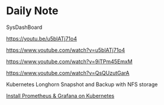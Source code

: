 # Daily Note
SysDashBoard

https://youtu.be/u5blATj71o4

https://www.youtube.com/watch?v=u5blATj71o4

https://www.youtube.com/watch?v=9iTPm45EmxM

https://www.youtube.com/watch?v=QsQUzutGarA

Kubernetes Longhorn Snapshot and Backup with NFS storage

[Install Prometheus & Grafana on Kubernetes](https://www.bigbinary.com/blog/prometheus-and-grafana-integration)

